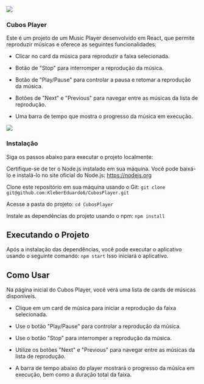 ![](https://i.imgur.com/xG74tOh.png)

### Cubos Player

Este é um projeto de um Music Player desenvolvido em React, que permite reproduzir músicas e oferece as seguintes funcionalidades:

- Clicar no card da música para reproduzir a faixa selecionada.

- Botão de "Stop" para interromper a reprodução da música.

- Botão de "Play/Pause" para controlar a pausa e retomar a reprodução da música.

- Botões de "Next" e "Previous" para navegar entre as músicas da lista de reprodução.

- Uma barra de tempo que mostra o progresso da música em execução.

![](https://i.imgur.com/CO0k0m6.png)


### Instalação
Siga os passos abaixo para executar o projeto localmente:

Certifique-se de ter o Node.js instalado em sua máquina. Você pode baixá-lo e instalá-lo no site oficial do Node.js: https://nodejs.org

Clone este repositório em sua máquina usando o Git:
`git clone git@github.com:KleberEduardo6/CubosPlayer.git`

Acesse a pasta do projeto:
`cd CubosPlayer`

Instale as dependências do projeto usando o npm:
`npm install`

## Executando o Projeto

Após a instalação das dependências, você pode executar o aplicativo usando o seguinte comando:
`npm start`
Isso iniciará o aplicativo.

## Como Usar

Na página inicial do Cubos Player, você verá uma lista de cards de músicas disponíveis.

- Clique em um card de música para iniciar a reprodução da faixa selecionada.

- Use o botão "Play/Pause" para controlar a reprodução da música.

- Use o botão "Stop" para interromper a reprodução da música.

- Utilize os botões "Next" e "Previous" para navegar entre as músicas da lista de reprodução.

- A barra de tempo abaixo do player mostrará o progresso da música em execução, bem como a duração total da faixa.
